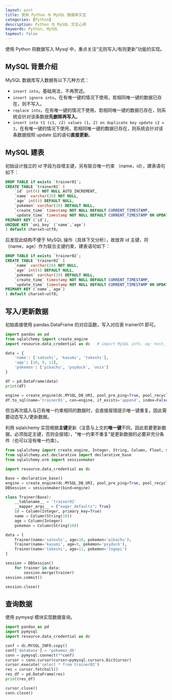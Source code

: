 ```yaml
---
layout: post
title: 使用 Python 与 MySQL 数据库交互
categories: [Python]
description: Python 与 MySQL 交互心得
keywords: Python, MySQL
topmost: false
---
```


使用 Python 将数据写入 Mysql 中，重点关注“无则写入/有则更新”功能的实现。

## MySQL 背景介绍

MySQL 数据库写入数据有以下几种方式：

- `insert into`，基础用法，不再赘述。
- `insert ignore into`，在有唯一键的情况下使用，若相同唯一键的数据已存在，则不写入。
- `replace into`，在有唯一键的情况下使用，若相同唯一键的数据已存在，则系统会针对该条数据**先删除再写入**。
- `insert into t1 (c1, c2) values (1, 2) on duplicate key update c2 = 3`，在有唯一键的情况下使用，若相同唯一键的数据已存在，则系统会针对该条数据按照 update 后的语句**直接更新**。

## MySQL 建表

初始设计独立的 id 字段为自增主键，另有联合唯一约束 （name，id），建表语句如下：

``` SQL
DROP TABLE if exists `trainer01`;
CREATE TABLE `trainer01` (
    `id` int(4) NOT NULL AUTO_INCREMENT,
    `name` varchar(20) NOT NULL,
    `age` int(4) DEFAULT NULL,
    `pokemon` varchar(20) DEFAULT NULL,
    `create_time` timestamp NOT NULL DEFAULT CURRENT_TIMESTAMP,
    `update_time` timestamp NOT NULL DEFAULT CURRENT_TIMESTAMP ON UPDATE CURRENT_TIMESTAMP,
PRIMARY KEY (`id`),
UNIQUE KEY `uni_key` (`name`,`age`)
) default charset=utf8;
```

后发现此结构不便于 MySQL 操作（具体下文分析），故放弃 id 主键，将（name，age）作为联合主键约束，建表语句如下：

``` SQL
DROP TABLE if exists `trainer02`;
CREATE TABLE `trainer02` (
    `name` varchar(20) NOT NULL,
    `age` int(4) DEFAULT NULL,
    `pokemon` varchar(20) DEFAULT NULL,
    `create_time` timestamp NOT NULL DEFAULT CURRENT_TIMESTAMP,
    `update_time` timestamp NOT NULL DEFAULT CURRENT_TIMESTAMP ON UPDATE CURRENT_TIMESTAMP,
PRIMARY KEY (`name`,`age`)
) default charset=utf8;
```

## 写入/更新数据

初始直接使用 pandas.DataFrame 的对应函数，写入对应表 trainer01 即可。

```python
import pandas as pd
from sqlalchemy import create_engine
import resource.data_credential as dc   # import MySQL info. eg: host, user, password 

data = {
    'name': ['satoshi', 'kasumi', 'takeshi'],
    'age': [10, 9, 11],
    'pokemon': ['pikachu', 'psyduck', 'onix']
}

df = pd.DataFrame(data)
print(df)

engine = create_engine(dc.MYSQL_DB_URI, pool_pre_ping=True, pool_recycle=3600)
df.to_sql(name='trainer01', con=engine, if_exists='append', index=False, index_label=False)
```

但当再次插入与已有唯一约束相同的数据时，会直接报错提示唯一键重复。因此需要动态写入/更新数据。

利用 sqlalchemy 实现根据**主键**更新（注意与上文的**唯一键**不同，因此若要更新数据，必须指定主键，否则会报错），"唯一约束不重复"是更新数据的必要非充分条件（也可以没有唯一约束）。

```python
from sqlalchemy import create_engine, Integer, String, Column, Float, select
from sqlalchemy.ext.declarative import declarative_base
from sqlalchemy.orm import sessionmaker

import resource.data_credential as dc

Base = declarative_base()
engine = create_engine(dc.MYSQL_DB_URI, pool_pre_ping=True, pool_recycle=3600)
DBSession = sessionmaker(bind=engine)

class Trainer(Base):
    __tablename__ = 'trainer02'
    __mapper_args__ = {"eager_defaults": True}
    id = Column(Integer, primary_key=True)
    name = Column(String(10))
    age = Column(Integer)
    pokemon = Column(String(10))

data = [
    Trainer(name='satoshi', age=10, pokemon='pikachu'),
    Trainer(name='kasumi', age=9, pokemon='psyduck'),
    Trainer(name='takeshi', age=11, pokemon='togepi')
]

session = DBSession()
    for trainer in data:
        session.merge(trainer)
session.commit()

session.close()
```

## 查询数据

使用 pymysql 模块实现数据查询。

```python
import pandas as pd
import pymysql
import resource.data_credential as dc

conf = dc.MYSQL_INFO.copy()
conf['database'] = 'pokemon_db'
conn = pymysql.connect(**conf)
cursor = conn.cursor(cursor=pymysql.cursors.DictCursor)
cursor.execute('select * from trainer02')
res = cursor.fetchall()
res_df = pd.DataFrame(res)
print(res_df)

cursor.close()
conn.close()
```
